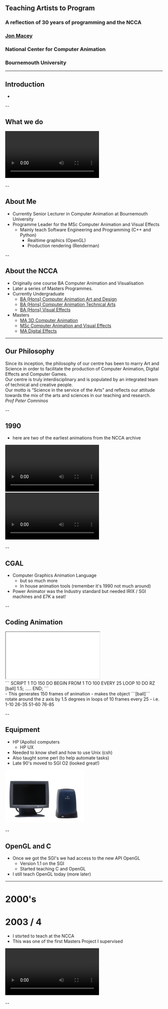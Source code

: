 ## Teaching Artists to Program
### A reflection of 30 years of programming and the NCCA

### [Jon Macey](https://nccastaff.bournemouth.ac.uk/jmacey/)
### National Center for Computer Animation
### Bournemouth University

---

## Introduction

- 


--

## What we do

  <video controls>
    <source data-src="videos/showreel2019.mp4" type="video/mp4" />
  </video>
 

--

## About Me

- Currently Senior Lecturer in Computer Animation at Bournemouth University
- Programme Leader for the MSc Computer Animation and Visual Effects
  - Mainly teach Software Engineering and Programming (C++ and Python)
    - Realtime graphics (OpenGL)
    - Production rendering (Renderman)

--

## About the NCCA

- Originally one course BA Computer Animation and Visualisation
- Later a series of Masters Programmes.
- Currently Undergraduate
  -  [BA (Hons) Computer Animation Art and Design](https://www.bournemouth.ac.uk/study/courses/ba-hons-computer-animation-art-design)
  -  [BA (Hons) Computer Animation Technical Arts](https://www.bournemouth.ac.uk/study/courses/ba-hons-computer-animation-technical-arts)
  -  [BA (Hons) Visual Effects](https://www.bournemouth.ac.uk/study/courses/ba-hons-visual-effects)
- Masters
  - [MA 3D Computer Animation](https://www.bournemouth.ac.uk/study/courses/ma-3d-computer-animation)
  - [MSc Computer Animation and Visual Effects](https://www.bournemouth.ac.uk/study/courses/msc-computer-animation-visual-effects)
  - [MA Digital Effects](https://www.bournemouth.ac.uk/study/courses/ma-digital-effects)

---

## Our Philosophy

<myquote>
Since its inception, the philosophy of our centre has been to marry Art and Science in order to facilitate the production of Computer Animation, Digital Effects and Computer Games. <br>Our centre is truly interdisciplinary and is populated by an integrated team of technical and creative people.<br> Our motto is “Science in the service of the Arts” and reflects our attitude towards the mix of the arts and sciences in our teaching and research.
<br>
<span class="author"><i>Prof Peter Comninos</i></span>
 </myquote>


--

## 1990

- here are two of the earliest animations from the NCCA archive

<div id="mySlideLeft">
  <video controls>
    <source data-src="videos/Computer_Animation_Festival_1990_video.mp4" type="video/mp4" />
  </video>
</div>
<div id="mySlideRight">
  <video controls>
    <source data-src="videos/Siamese_Bins_video.mp4" type="video/mp4" />
  </video>
</div>

--

## CGAL

- Computer Graphics Animation Language
  - but so much more
  - In house animation tools (remember it's 1990 not much around)
- Power Animator was the Industry standard but needed IRIX / SGI machines and £7K a seat!

--


## Coding Animation
<div id="mySlideLeftCode">
<iframe src="sphere.html" ></iframe>
</div>
<div id="mySlideRightCode">
```
SCRIPT 1 TO 150 DO
  BEGIN
    FROM 1 TO 100 EVERY 25 LOOP 10 DO
      RZ [ball] 1.5;
      .....
  END;
```
</div>
- This generates 150 frames of animation 
  - makes the object ```[ball]``` rotate around the z axis by 1.5 degrees in loops of 10 frames every 25 
  - i.e. 1-10  26-35 51-60 76-85

--

## Equipment 

- HP (Apollo) computers
  - HP UX 
- Needed to know shell and how to use Unix (csh)
- Also taught some perl (to help automate tasks)
- Late 90's moved to SGI O2 (looked great!)

<img src="images/SGI.jpg" width="50%">

--

## OpenGL and C

- Once we got the SGI's we had access to the new API OpenGL
  - Version 1.1 on the SGI 
  - Started teaching C and OpenGL
- I still teach OpenGL today (more later)

---


# 2000's



# 2003 / 4

- I stsrted to teach at the NCCA 
- This was one of the first Masters Project I supervised

<div >
  <video controls>
    <source data-src="videos/Watercolour.mp4" type="video/mp4" />
  </video>
</div>

--

## 


